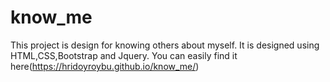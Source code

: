 # know_me

This project is design for knowing others about myself. It is designed using HTML,CSS,Bootstrap and Jquery. You can easily find it here(https://hridoyroybu.github.io/know_me/)

